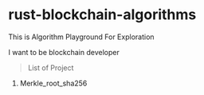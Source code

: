 # rust-blockchain-algorithms
This is Algorithm Playground
For Exploration

I want to be blockchain developer


>  List of Project
1. Merkle_root_sha256
